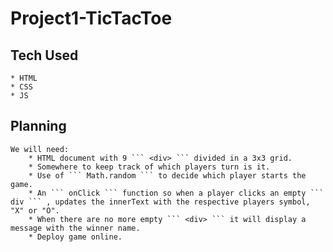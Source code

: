 # Project1-TicTacToe

## Tech Used
    * HTML
    * CSS
    * JS

## Planning
    We will need:
        * HTML document with 9 ``` <div> ``` divided in a 3x3 grid.
        * Somewhere to keep track of which players turn is it.
        * Use of ``` Math.random ``` to decide which player starts the game.
        * An ``` onClick ``` function so when a player clicks an empty ``` div ``` , updates the innerText with the respective players symbol, "X" or "O".
        * When there are no more empty ``` <div> ``` it will display a message with the winner name.
        * Deploy game online.